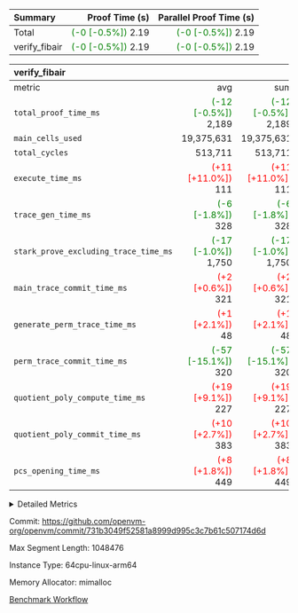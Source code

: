 | Summary | Proof Time (s) | Parallel Proof Time (s) |
|:---|---:|---:|
| Total | <span style='color: green'>(-0 [-0.5%])</span> 2.19 | <span style='color: green'>(-0 [-0.5%])</span> 2.19 |
| verify_fibair | <span style='color: green'>(-0 [-0.5%])</span> 2.19 | <span style='color: green'>(-0 [-0.5%])</span> 2.19 |


| verify_fibair |||||
|:---|---:|---:|---:|---:|
|metric|avg|sum|max|min|
| `total_proof_time_ms ` | <span style='color: green'>(-12 [-0.5%])</span> 2,189 | <span style='color: green'>(-12 [-0.5%])</span> 2,189 | <span style='color: green'>(-12 [-0.5%])</span> 2,189 | <span style='color: green'>(-12 [-0.5%])</span> 2,189 |
| `main_cells_used     ` |  19,375,631 |  19,375,631 |  19,375,631 |  19,375,631 |
| `total_cycles        ` |  513,711 |  513,711 |  513,711 |  513,711 |
| `execute_time_ms     ` | <span style='color: red'>(+11 [+11.0%])</span> 111 | <span style='color: red'>(+11 [+11.0%])</span> 111 | <span style='color: red'>(+11 [+11.0%])</span> 111 | <span style='color: red'>(+11 [+11.0%])</span> 111 |
| `trace_gen_time_ms   ` | <span style='color: green'>(-6 [-1.8%])</span> 328 | <span style='color: green'>(-6 [-1.8%])</span> 328 | <span style='color: green'>(-6 [-1.8%])</span> 328 | <span style='color: green'>(-6 [-1.8%])</span> 328 |
| `stark_prove_excluding_trace_time_ms` | <span style='color: green'>(-17 [-1.0%])</span> 1,750 | <span style='color: green'>(-17 [-1.0%])</span> 1,750 | <span style='color: green'>(-17 [-1.0%])</span> 1,750 | <span style='color: green'>(-17 [-1.0%])</span> 1,750 |
| `main_trace_commit_time_ms` | <span style='color: red'>(+2 [+0.6%])</span> 321 | <span style='color: red'>(+2 [+0.6%])</span> 321 | <span style='color: red'>(+2 [+0.6%])</span> 321 | <span style='color: red'>(+2 [+0.6%])</span> 321 |
| `generate_perm_trace_time_ms` | <span style='color: red'>(+1 [+2.1%])</span> 48 | <span style='color: red'>(+1 [+2.1%])</span> 48 | <span style='color: red'>(+1 [+2.1%])</span> 48 | <span style='color: red'>(+1 [+2.1%])</span> 48 |
| `perm_trace_commit_time_ms` | <span style='color: green'>(-57 [-15.1%])</span> 320 | <span style='color: green'>(-57 [-15.1%])</span> 320 | <span style='color: green'>(-57 [-15.1%])</span> 320 | <span style='color: green'>(-57 [-15.1%])</span> 320 |
| `quotient_poly_compute_time_ms` | <span style='color: red'>(+19 [+9.1%])</span> 227 | <span style='color: red'>(+19 [+9.1%])</span> 227 | <span style='color: red'>(+19 [+9.1%])</span> 227 | <span style='color: red'>(+19 [+9.1%])</span> 227 |
| `quotient_poly_commit_time_ms` | <span style='color: red'>(+10 [+2.7%])</span> 383 | <span style='color: red'>(+10 [+2.7%])</span> 383 | <span style='color: red'>(+10 [+2.7%])</span> 383 | <span style='color: red'>(+10 [+2.7%])</span> 383 |
| `pcs_opening_time_ms ` | <span style='color: red'>(+8 [+1.8%])</span> 449 | <span style='color: red'>(+8 [+1.8%])</span> 449 | <span style='color: red'>(+8 [+1.8%])</span> 449 | <span style='color: red'>(+8 [+1.8%])</span> 449 |



<details>
<summary>Detailed Metrics</summary>

|  | verify_program_compile_ms | total_cells | stark_prove_excluding_trace_time_ms | quotient_poly_compute_time_ms | quotient_poly_commit_time_ms | perm_trace_commit_time_ms | pcs_opening_time_ms | main_trace_commit_time_ms |
| --- | --- | --- | --- | --- | --- | --- | --- |
|  | 5 | 65,536 | 67 | 3 | 14 | 0 | 36 | 13 | 

| air_name | rows | quotient_deg | main_cols | interactions | constraints | cells |
| --- | --- | --- | --- | --- | --- | --- |
| AccessAdapterAir<2> |  | 4 |  | 5 | 11 |  | 
| AccessAdapterAir<4> |  | 4 |  | 5 | 11 |  | 
| AccessAdapterAir<8> |  | 4 |  | 5 | 11 |  | 
| FibonacciAir | 32,768 | 1 | 2 |  | 5 | 65,536 | 
| FriReducedOpeningAir |  | 4 |  | 31 | 53 |  | 
| NativePoseidon2Air<BabyBearParameters>, 1> |  | 4 |  | 176 | 555 |  | 
| PhantomAir |  | 4 |  | 3 | 4 |  | 
| ProgramAir |  | 1 |  | 1 | 4 |  | 
| VariableRangeCheckerAir |  | 1 |  | 1 | 4 |  | 
| VmAirWrapper<BranchNativeAdapterAir, BranchEqualCoreAir<1> |  | 4 |  | 11 | 20 |  | 
| VmAirWrapper<JalNativeAdapterAir, JalCoreAir> |  | 4 |  | 7 | 6 |  | 
| VmAirWrapper<NativeAdapterAir<2, 0>, PublicValuesCoreAir> |  | 4 |  | 11 | 22 |  | 
| VmAirWrapper<NativeAdapterAir<2, 1>, FieldArithmeticCoreAir> |  | 4 |  | 15 | 23 |  | 
| VmAirWrapper<NativeLoadStoreAdapterAir<1>, NativeLoadStoreCoreAir<1> |  | 4 |  | 15 | 17 |  | 
| VmAirWrapper<NativeLoadStoreAdapterAir<4>, NativeLoadStoreCoreAir<4> |  | 4 |  | 15 | 17 |  | 
| VmAirWrapper<NativeVectorizedAdapterAir<4>, FieldExtensionCoreAir> |  | 4 |  | 15 | 23 |  | 
| VmConnectorAir |  | 4 |  | 3 | 8 |  | 
| VolatileBoundaryAir |  | 4 |  | 4 | 16 |  | 

| group | trace_gen_time_ms | total_proof_time_ms | total_cycles | total_cells | stark_prove_excluding_trace_time_ms | quotient_poly_compute_time_ms | quotient_poly_commit_time_ms | perm_trace_commit_time_ms | pcs_opening_time_ms | main_trace_commit_time_ms | main_cells_used | generate_perm_trace_time_ms | execute_time_ms |
| --- | --- | --- | --- | --- | --- | --- | --- | --- | --- | --- | --- | --- | --- |
| verify_fibair | 328 | 2,189 | 513,711 | 44,140,184 | 1,750 | 227 | 383 | 320 | 449 | 321 | 19,375,631 | 48 | 111 | 

| group | air_name | rows | prep_cols | perm_cols | main_cols | cells |
| --- | --- | --- | --- | --- | --- | --- |
| verify_fibair | AccessAdapterAir<2> | 65,536 |  | 12 | 11 | 1,507,328 | 
| verify_fibair | AccessAdapterAir<4> | 32,768 |  | 12 | 13 | 819,200 | 
| verify_fibair | AccessAdapterAir<8> | 128 |  | 12 | 17 | 3,712 | 
| verify_fibair | FriReducedOpeningAir | 1,024 |  | 36 | 26 | 63,488 | 
| verify_fibair | NativePoseidon2Air<BabyBearParameters>, 1> | 16,384 |  | 216 | 399 | 10,076,160 | 
| verify_fibair | PhantomAir | 16,384 |  | 8 | 6 | 229,376 | 
| verify_fibair | ProgramAir | 8,192 |  | 8 | 10 | 147,456 | 
| verify_fibair | VariableRangeCheckerAir | 262,144 | 2 | 8 | 1 | 2,359,296 | 
| verify_fibair | VmAirWrapper<BranchNativeAdapterAir, BranchEqualCoreAir<1> | 131,072 |  | 16 | 23 | 5,111,808 | 
| verify_fibair | VmAirWrapper<JalNativeAdapterAir, JalCoreAir> | 16,384 |  | 12 | 10 | 360,448 | 
| verify_fibair | VmAirWrapper<NativeAdapterAir<2, 1>, FieldArithmeticCoreAir> | 262,144 |  | 20 | 30 | 13,107,200 | 
| verify_fibair | VmAirWrapper<NativeLoadStoreAdapterAir<1>, NativeLoadStoreCoreAir<1> | 131,072 |  | 24 | 25 | 6,422,528 | 
| verify_fibair | VmAirWrapper<NativeLoadStoreAdapterAir<4>, NativeLoadStoreCoreAir<4> | 16,384 |  | 24 | 34 | 950,272 | 
| verify_fibair | VmAirWrapper<NativeVectorizedAdapterAir<4>, FieldExtensionCoreAir> | 8,192 |  | 20 | 40 | 491,520 | 
| verify_fibair | VmConnectorAir | 2 | 1 | 8 | 4 | 24 | 
| verify_fibair | VolatileBoundaryAir | 131,072 |  | 8 | 11 | 2,490,368 | 

</details>


Commit: https://github.com/openvm-org/openvm/commit/731b3049f52581a8999d995c3c7b61c507174d6d

Max Segment Length: 1048476

Instance Type: 64cpu-linux-arm64

Memory Allocator: mimalloc

[Benchmark Workflow](https://github.com/openvm-org/openvm/actions/runs/12969418888)

